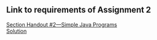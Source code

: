 <h2>Link to requirements of Assignment 2</h2>
<a href="https://see.stanford.edu/materials/icspmcs106a/10-section-handout-1.pdf">Section Handout #2—Simple Java Programs</a>
</br>
<a href="https://see.stanford.edu/materials/icspmcs106a/15a-section-2-solutions.pdf">Solution</a>


